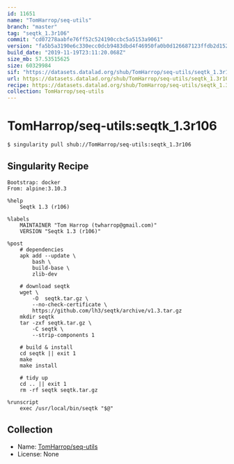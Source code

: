 ```yaml
---
id: 11651
name: "TomHarrop/seq-utils"
branch: "master"
tag: "seqtk_1.3r106"
commit: "cd07278aabfe76ff52c524190ccbc5a5153a9061"
version: "fa5b5a3190e6c330ecc0dcb9483dbd4f46950fa0b0d126687123ffdb2d152897"
build_date: "2019-11-19T23:11:20.068Z"
size_mb: 57.53515625
size: 60329984
sif: "https://datasets.datalad.org/shub/TomHarrop/seq-utils/seqtk_1.3r106/2019-11-19-cd07278a-fa5b5a31/fa5b5a3190e6c330ecc0dcb9483dbd4f46950fa0b0d126687123ffdb2d152897.sif"
url: https://datasets.datalad.org/shub/TomHarrop/seq-utils/seqtk_1.3r106/2019-11-19-cd07278a-fa5b5a31/
recipe: https://datasets.datalad.org/shub/TomHarrop/seq-utils/seqtk_1.3r106/2019-11-19-cd07278a-fa5b5a31/Singularity
collection: TomHarrop/seq-utils
---
```


# TomHarrop/seq-utils:seqtk_1.3r106

```bash
$ singularity pull shub://TomHarrop/seq-utils:seqtk_1.3r106
```

## Singularity Recipe

```singularity
Bootstrap: docker
From: alpine:3.10.3

%help
    Seqtk 1.3 (r106)
    
%labels
    MAINTAINER "Tom Harrop (twharrop@gmail.com)"
    VERSION "Seqtk 1.3 (r106)"

%post
    # dependencies
    apk add --update \
        bash \
        build-base \
        zlib-dev

    # download seqtk
    wget \
        -O  seqtk.tar.gz \
        --no-check-certificate \
        https://github.com/lh3/seqtk/archive/v1.3.tar.gz
    mkdir seqtk
    tar -zxf seqtk.tar.gz \
        -C seqtk \
        --strip-components 1
    
    # build & install
    cd seqtk || exit 1
    make
    make install

    # tidy up
    cd .. || exit 1
    rm -rf seqtk seqtk.tar.gz

%runscript
    exec /usr/local/bin/seqtk "$@"
```

## Collection

 - Name: [TomHarrop/seq-utils](https://github.com/TomHarrop/seq-utils)
 - License: None

